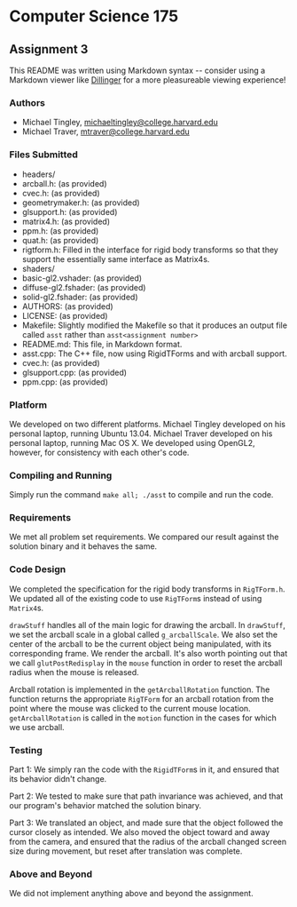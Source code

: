 Computer Science 175
====================
Assignment 3
------------
This README was written using Markdown syntax -- consider using a Markdown viewer like [Dillinger](http://dillinger.io/) for a more pleasureable viewing experience!

### Authors
- Michael Tingley, <michaeltingley@college.harvard.edu>
- Michael Traver, <mtraver@college.harvard.edu>

### Files Submitted
* headers/
 * arcball.h: (as provided)
 * cvec.h: (as provided)
 * geometrymaker.h: (as provided)
 * glsupport.h: (as provided)
 * matrix4.h: (as provided)
 * ppm.h: (as provided)
 * quat.h: (as provided)
 * rigtform.h: Filled in the interface for rigid body transforms so that they support the essentially same interface as Matrix4s.
* shaders/
 * basic-gl2.vshader: (as provided)
 * diffuse-gl2.fshader: (as provided)
 * solid-gl2.fshader: (as provided)
* AUTHORS: (as provided)
* LICENSE: (as provided)
* Makefile: Slightly modified the Makefile so that it produces an output file called `asst` rather than `asst<assignment number>`
* README.md: This file, in Markdown format.
* asst.cpp: The C++ file, now using RigidTForms and with arcball support.
* cvec.h: (as provided)
* glsupport.cpp: (as provided)
* ppm.cpp: (as provided)

### Platform
We developed on two different platforms. Michael Tingley developed on his personal laptop, running Ubuntu 13.04. Michael Traver developed on his personal laptop, running Mac OS X. We developed using OpenGL2, however, for consistency with each other's code.

### Compiling and Running
Simply run the command `make all; ./asst` to compile and run the code.

### Requirements
We met all problem set requirements. We compared our result against the solution binary and it behaves the same.

### Code Design
We completed the specification for the rigid body transforms in `RigTForm.h`. We updated all of the existing code to use `RigTForm`s instead of using `Matrix4`s.

`drawStuff` handles all of the main logic for drawing the arcball. In `drawStuff`, we set the arcball scale in a global called `g_arcballScale`. We also set the center of the arcball to be the current object being manipulated, with its corresponding frame. We render the arcball. It's also worth pointing out that we call `glutPostRedisplay` in the `mouse` function in order to reset the arcball radius when the mouse is released.

Arcball rotation is implemented in the `getArcballRotation` function. The function returns the appropriate `RigTForm` for an arcball rotation from the point where the mouse was clicked to the current mouse location. `getArcballRotation` is called in the `motion` function in the cases for which we use arcball.

### Testing
Part 1: We simply ran the code with the `RigidTForm`s in it, and ensured that its behavior didn't change.

Part 2: We tested to make sure that path invariance was achieved, and that our program's behavior matched the solution binary.

Part 3: We translated an object, and made sure that the object followed the cursor closely as intended. We also moved the object toward and away from the camera, and ensured that the radius of the arcball changed screen size during movement, but reset after translation was complete.

### Above and Beyond
We did not implement anything above and beyond the assignment.
